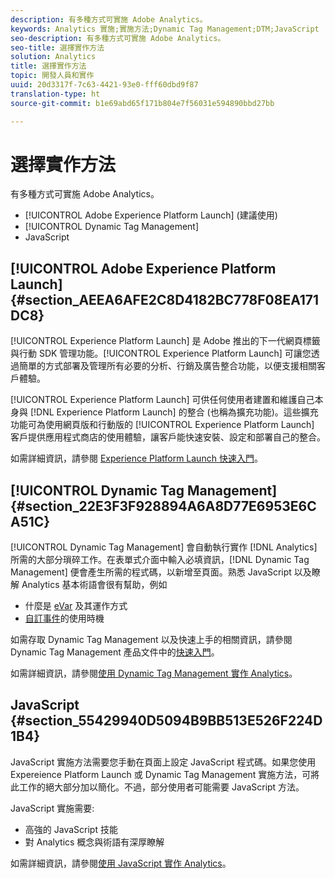 ```yaml
---
description: 有多種方式可實施 Adobe Analytics。
keywords: Analytics 實施;實施方法;Dynamic Tag Management;DTM;JavaScript
seo-description: 有多種方式可實施 Adobe Analytics。
seo-title: 選擇實作方法
solution: Analytics
title: 選擇實作方法
topic: 開發人員和實作
uuid: 20d3317f-7c63-4421-93e0-fff60dbd9f87
translation-type: ht
source-git-commit: b1e69abd65f171b804e7f56031e594890bbd27bb

---
```



# 選擇實作方法

有多種方式可實施 Adobe Analytics。

* [!UICONTROL Adobe Experience Platform Launch] (建議使用)
* [!UICONTROL Dynamic Tag Management]
* JavaScript

## [!UICONTROL Adobe Experience Platform Launch] {#section_AEEA6AFE2C8D4182BC778F08EA171DC8}

[!UICONTROL Experience Platform Launch] 是 Adobe 推出的下一代網頁標籤與行動 SDK 管理功能。[!UICONTROL Experience Platform Launch] 可讓您透過簡單的方式部署及管理所有必要的分析、行銷及廣告整合功能，以便支援相關客戶體驗。

[!UICONTROL Experience Platform Launch] 可供任何使用者建置和維護自己本身與 [!DNL Experience Platform Launch] 的整合 (也稱為擴充功能)。這些擴充功能可為使用網頁版和行動版的  [!UICONTROL Experience Platform Launch] 客戶提供應用程式商店的使用體驗，讓客戶能快速安裝、設定和部署自己的整合。

如需詳細資訊，請參閱 [Experience Platform Launch 快速入門](https://docs.adobelaunch.com/getting-started)。

## [!UICONTROL Dynamic Tag Management] {#section_22E3F3F928894A6A8D77E6953E6CA51C}

[!UICONTROL Dynamic Tag Management] 會自動執行實作 [!DNL Analytics] 所需的大部分瑣碎工作。在表單式介面中輸入必填資訊，[!DNL Dynamic Tag Management] 便會產生所需的程式碼，以新增至頁面。熟悉 JavaScript 以及瞭解 Analytics 基本術語會很有幫助，例如

* 什麼是 [eVar](https://marketing.adobe.com/resources/help/zh_TW/reference/conversion_var_admin.html) 及其運作方式
* [自訂事件](../../implement/analytics-terminology-basics/c-props-evars/event-custom.md#concept_CDA3C98C85B24A71B4B5C71F24BF918F)的使用時機

如需存取 Dynamic Tag Management 以及快速上手的相關資訊，請參閱 Dynamic Tag Management 產品文件中的[快速入門](https://marketing.adobe.com/resources/help/zh_TW/dtm/get_started.html)。

如需詳細資訊，請參閱[使用 Dynamic Tag Management 實作 Analytics](../../implement/c-implement-with-dtm/dtm-implementation-overview.md)。

## JavaScript {#section_55429940D5094B9BB513E526F224D1B4}

JavaScript 實施方法需要您手動在頁面上設定 JavaScript 程式碼。如果您使用 Expereience Platform Launch 或 Dynamic Tag Management 實施方法，可將此工作的絕大部分加以簡化。不過，部分使用者可能需要 JavaScript 方法。

JavaScript 實施需要:

* 高強的 JavaScript 技能
* 對 Analytics 概念與術語有深厚瞭解

如需詳細資訊，請參閱[使用 JavaScript 實作 Analytics](../../implement/js-implementation/javascript-implementation-overview.md)。
